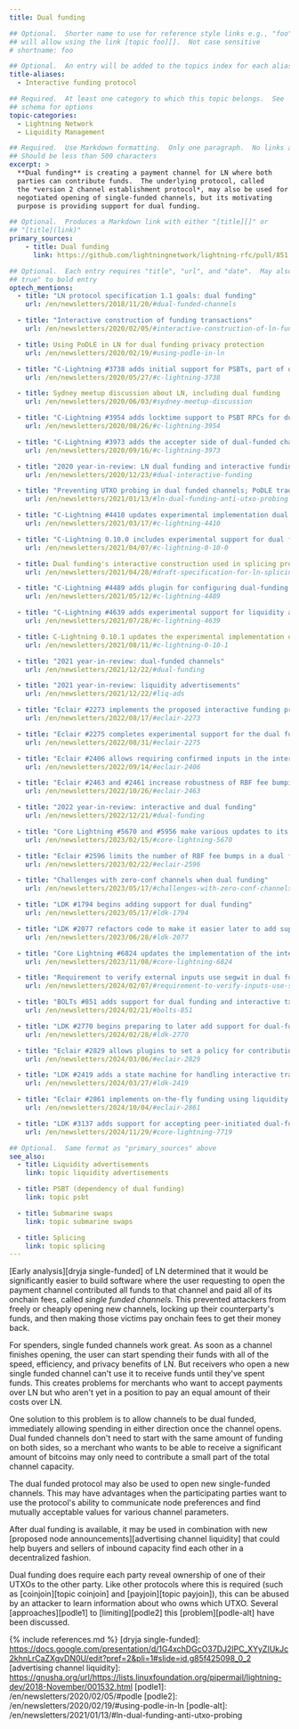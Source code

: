 ```yaml
---
title: Dual funding

## Optional.  Shorter name to use for reference style links e.g., "foo"
## will allow using the link [topic foo][].  Not case sensitive
# shortname: foo

## Optional.  An entry will be added to the topics index for each alias
title-aliases:
  - Interactive funding protocol

## Required.  At least one category to which this topic belongs.  See
## schema for options
topic-categories:
  - Lightning Network
  - Liquidity Management

## Required.  Use Markdown formatting.  Only one paragraph.  No links allowed.
## Should be less than 500 characters
excerpt: >
  **Dual funding** is creating a payment channel for LN where both
  parties can contribute funds.  The underlying protocol, called
  the *version 2 channel establishment protocol*, may also be used for
  negotiated opening of single-funded channels, but its motivating
  purpose is providing support for dual funding.

## Optional.  Produces a Markdown link with either "[title][]" or
## "[title](link)"
primary_sources:
    - title: Dual funding
      link: https://github.com/lightningnetwork/lightning-rfc/pull/851

## Optional.  Each entry requires "title", "url", and "date".  May also use "feature:
## true" to bold entry
optech_mentions:
  - title: "LN protocol specification 1.1 goals: dual funding"
    url: /en/newsletters/2018/11/20/#dual-funded-channels

  - title: "Interactive construction of funding transactions"
    url: /en/newsletters/2020/02/05/#interactive-construction-of-ln-funding-transactions

  - title: Using PoDLE in LN for dual funding privacy protection
    url: /en/newsletters/2020/02/19/#using-podle-in-ln

  - title: "C-Lightning #3738 adds initial support for PSBTs, part of dual funding"
    url: /en/newsletters/2020/05/27/#c-lightning-3738

  - title: Sydney meetup discussion about LN, including dual funding
    url: /en/newsletters/2020/06/03/#sydney-meetup-discussion

  - title: "C-Lightning #3954 adds locktime support to PSBT RPCs for dual funding"
    url: /en/newsletters/2020/08/26/#c-lightning-3954

  - title: "C-Lightning #3973 adds the accepter side of dual-funded channels"
    url: /en/newsletters/2020/09/16/#c-lightning-3973

  - title: "2020 year-in-review: LN dual funding and interactive funding"
    url: /en/newsletters/2020/12/23/#dual-interactive-funding

  - title: "Preventing UTXO probing in dual funded channels; PoDLE tradeoffs"
    url: /en/newsletters/2021/01/13/#ln-dual-funding-anti-utxo-probing

  - title: "C-Lightning #4410 updates experimental implementation dual funding"
    url: /en/newsletters/2021/03/17/#c-lightning-4410

  - title: "C-Lightning 0.10.0 includes experimental support for dual funding"
    url: /en/newsletters/2021/04/07/#c-lightning-0-10-0

  - title: Dual funding's interactive construction used in splicing proposal
    url: /en/newsletters/2021/04/28/#draft-specification-for-ln-splicing

  - title: "C-Lightning #4489 adds plugin for configuring dual-funding behavior"
    url: /en/newsletters/2021/05/12/#c-lightning-4489

  - title: "C-Lightning #4639 adds experimental support for liquidity advertisments based on dual funding"
    url: /en/newsletters/2021/07/28/#c-lightning-4639

  - title: C-Lightning 0.10.1 updates the experimental implementation of dual funding
    url: /en/newsletters/2021/08/11/#c-lightning-0-10-1

  - title: "2021 year-in-review: dual-funded channels"
    url: /en/newsletters/2021/12/22/#dual-funding

  - title: "2021 year-in-review: liquidity advertisements"
    url: /en/newsletters/2021/12/22/#liq-ads

  - title: "Eclair #2273 implements the proposed interactive funding protocol"
    url: /en/newsletters/2022/08/17/#eclair-2273

  - title: "Eclair #2275 completes experimental support for the dual funding protocol"
    url: /en/newsletters/2022/08/31/#eclair-2275

  - title: "Eclair #2406 allows requiring confirmed inputs in the interactive funding protocol"
    url: /en/newsletters/2022/09/14/#eclair-2406

  - title: "Eclair #2463 and #2461 increase robustness of RBF fee bumping interactive funding"
    url: /en/newsletters/2022/10/26/#eclair-2463

  - title: "2022 year-in-review: interactive and dual funding"
    url: /en/newsletters/2022/12/21/#dual-funding

  - title: "Core Lightning #5670 and #5956 make various updates to its implementation of dual funding"
    url: /en/newsletters/2023/02/15/#core-lightning-5670

  - title: "Eclair #2596 limits the number of RBF fee bumps in a dual funded channel open"
    url: /en/newsletters/2023/02/22/#eclair-2596

  - title: "Challenges with zero-conf channels when dual funding"
    url: /en/newsletters/2023/05/17/#challenges-with-zero-conf-channels-when-dual-funding

  - title: "LDK #1794 begins adding support for dual funding"
    url: /en/newsletters/2023/05/17/#ldk-1794

  - title: "LDK #2077 refactors code to make it easier later to add support for dual funded channels"
    url: /en/newsletters/2023/06/28/#ldk-2077

  - title: "Core Lightning #6824 updates the implementation of the interactive funding protocol"
    url: /en/newsletters/2023/11/08/#core-lightning-6824

  - title: "Requirement to verify external inputs use segwit in dual funding and related protocols"
    url: /en/newsletters/2024/02/07/#requirement-to-verify-inputs-use-segwit-in-protocols-vulnerable-to-txid-malleability

  - title: "BOLTs #851 adds support for dual funding and interactive tx construction to the LN specification"
    url: /en/newsletters/2024/02/21/#bolts-851

  - title: "LDK #2770 begins preparing to later add support for dual-funded channels"
    url: /en/newsletters/2024/02/28/#ldk-2770

  - title: "Eclair #2829 allows plugins to set a policy for contributing funds in a dual-funded channel open"
    url: /en/newsletters/2024/03/06/#eclair-2829

  - title: "LDK #2419 adds a state machine for handling interactive transaction construction"
    url: /en/newsletters/2024/03/27/#ldk-2419

  - title: "Eclair #2861 implements on-the-fly funding using liquidity ads with either dual-funding or splicing"
    url: /en/newsletters/2024/10/04/#eclair-2861

  - title: "LDK #3137 adds support for accepting peer-initiated dual-funded channels"
    url: /en/newsletters/2024/11/29/#core-lightning-7719

## Optional.  Same format as "primary_sources" above
see_also:
  - title: Liquidity advertisements
    link: topic liquidity advertisements

  - title: PSBT (dependency of dual funding)
    link: topic psbt

  - title: Submarine swaps
    link: topic submarine swaps

  - title: Splicing
    link: topic splicing
---
```

[Early analysis][dryja single-funded] of LN determined that it would be
significantly easier to build software where the user requesting to
open the payment channel contributed all funds to that channel and
paid all of its onchain fees, called *single funded channels*.  This
prevented attackers from freely or cheaply opening new channels,
locking up their counterparty's funds, and then making those victims
pay onchain fees to get their money back.

For spenders, single funded channels work great.  As soon as a channel
finishes opening, the user can start spending their funds with all of
the speed, efficiency, and privacy benefits of LN.  But receivers who
open a new single funded channel can't use it to receive funds until
they've spent funds.  This creates problems for merchants who want to
accept payments over LN but who aren't yet in a position to pay an
equal amount of their costs over LN.

One solution to this problem is to allow channels to be dual funded,
immediately allowing spending in either direction once the channel
opens.  Dual funded channels don't need to start with the same amount
of funding on both sides, so a merchant who wants to be able to
receive a significant amount of bitcoins may only need to contribute a
small part of the total channel capacity.

The dual funded protocol may also be used to open new single-funded
channels.  This may have advantages when the participating parties
want to use the protocol's ability to communicate node preferences and
find mutually acceptable values for various channel parameters.

After dual funding is available, it may be used in combination with
new [proposed node announcements][advertising channel liquidity] that
could help buyers and sellers of inbound capacity find each other in a
decentralized fashion.

Dual funding does require each party reveal ownership of one of their
UTXOs to the other party.  Like other protocols where this is
required (such as [coinjoin][topic coinjoin] and [payjoin][topic
payjoin]), this can be abused by an attacker to learn information
about who owns which UTXO.  Several [approaches][podle1] to
[limiting][podle2] this [problem][podle-alt] have been discussed.

{% include references.md %}
[dryja single-funded]: https://docs.google.com/presentation/d/1G4xchDGcO37DJ2lPC_XYyZIUkJc2khnLrCaZXgvDN0U/edit?pref=2&pli=1#slide=id.g85f425098_0_2
[advertising channel liquidity]: https://gnusha.org/url/https://lists.linuxfoundation.org/pipermail/lightning-dev/2018-November/001532.html
[podle1]: /en/newsletters/2020/02/05/#podle
[podle2]: /en/newsletters/2020/02/19/#using-podle-in-ln
[podle-alt]: /en/newsletters/2021/01/13/#ln-dual-funding-anti-utxo-probing
